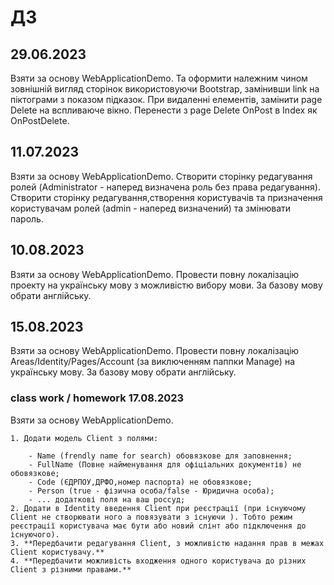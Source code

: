 # ДЗ

## 29.06.2023

Взяти за основу WebApplicationDemo. Та оформити належним чином зовнішній вигляд сторінок використовуючи Bootstrap, замінивши link на піктограми з показом підказок. При видаленні елементів, замінити page Delete на вспливаюче вікно. Перенести з page Delete OnPost в Index як OnPostDelete.

## 11.07.2023

Взяти за основу WebApplicationDemo. Створити сторінку редагування ролей (Administrator - наперед визначена роль без права редагування). Створити сторінку редагування,створення користувачів та призначення користувачам ролей (admin - наперед визначений) та змінювати пароль.

## 10.08.2023

Взяти за основу WebApplicationDemo. Провести повну локалізацію проекту на українську мову з можливістю вибору мови. За базову мову обрати англійську.

## 15.08.2023

Взяти за основу WebApplicationDemo. Провести повну локалізацію Areas/Identity/Pages/Account (за виключенням паппки Manage) на українську мову. За базову мову обрати англійську.

### class work / homework 17.08.2023

Взяти за основу WebApplicationDemo.

    1. Додати модель Client з полями:

        - Name (frendly name for search) обовязкове для заповнення;
        - FullName (Повне найменування для офіціальних документів) не обовязкове;
        - Code (ЄДРПОУ,ДРФО,номер паспорта) не обовязкове;
        - Person (true - фізична особа/false - Юридична особа);
        - ... додаткові поля на ваш россуд;        
    2. Додати в Identity введення Client при реєстрації (при існуючому Client не створювати ного а повязувати з існуючи ). Тобто режим реєстрації користувача має бути або новий слінт або підключення до існуючого).
    3. **Передбачити редагування Client, з можливістю надання прав в межах Client користувачу.**
    4. **Передбачити можливість входження одного користувача до різних Client з різними правами.**
